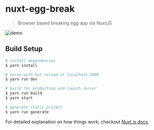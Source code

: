 # nuxt-egg-break

> Browser based breaking egg app via NuxtJS

![demo](https://media.giphy.com/media/EOZ9bIXb5cneFHVHko/giphy.gif)

## Build Setup

``` bash
# install dependencies
$ yarn install

# serve with hot reload at localhost:3000
$ yarn run dev

# build for production and launch server
$ yarn run build
$ yarn start

# generate static project
$ yarn run generate
```

For detailed explanation on how things work, checkout [Nuxt.js docs](https://nuxtjs.org).
